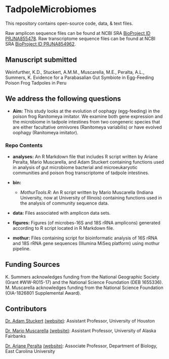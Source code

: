 # TadpoleMicrobiomes

This repository contains open-source code, data, & text files.

Raw amplicon sequence files can be found at NCBI SRA [BioProject ID PRJNA855478](https://www.ncbi.nlm.nih.gov/bioproject/PRJNA855478).
Raw transcriptome sequence files can be found at NCBI SRA [BioProject ID PRJNA854962](https://www.ncbi.nlm.nih.gov/bioproject/PRJNA854962).

## Manuscript submitted
Weinfurther, K.D., Stuckert, A.M.M., Muscarella, M.E., Peralta, A.L., Summers, K. Evidence for a Parabasalian Gut Symbiote in Egg-Feeding Poison Frog Tadpoles in Peru

## We address the following questions

* **Aim:** This study looks at the evolution of oophagy (egg-feeding) in the poison frog Ranitomeya imitator. We examine both gene expression and the microbiome in tadpole intestines from two congeneric species that are either facultative omnivores (Ranitomeya variabilis) or have evolved oophagy (Ranitomeya imitator).

### Repo Contents

* **analyses:** An R Markdown file that includes R script written by Ariane Peralta, Mario Muscarella, and Adam Stuckert containing functions used in analysis of gut microbiome bacterial and microeukaryotic communities and poison frog transcriptome of tadpole intestines.

* **bin:** 
	* *MothurTools.R*: An R script written by Mario Muscarella (Indiana University, now at University of Illinois) containing functions used in the analysis of community sequence data.

* **data:** Files associated with amplicon data sets. 

* **figures:** Figures (of microbes-16S and 18S rRNA amplicons) generated according to R script located in R Markdown file.

* **mothur:** Files containing script for bioinformatic analysis of 16S rRNA and 18S rRNA gene sequences (Illumina MiSeq platform) using mothur pipeline.

## Funding Sources
K. Summers acknowledges funding from the National Geographic Society (Grant #WW-R015-17) and the National Science Foundation (DEB 1655336). M. Muscarella acknowledges funding from the National Science Foundation (OIA-1826801 Supplemental Award). 

## Contributors

[Dr. Adam Stuckert](stuckerta@gmail.com) [(website)](https://adamstuckert.weebly.com/): Assistant Professor, University of Houston

[Dr. Mario Muscarella](mario.e.muscarella@gmail.com) [(website)](http://mmuscarella.github.io/): Assistant Professor, University of Alaska Fairbanks

[Dr. Ariane Peralta](mailto:peraltaa@ecu.edu) [(website)](http://www.peraltalab.com): Associate Professor, Department of Biology, East Carolina University
